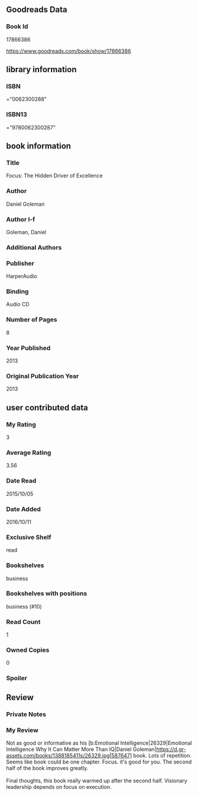 <!-- This template shows how to bulk convert all columns of data into one markdown file -->
<!-- caveat: KeyError if there's a mismatch. Empty values output nothing -->

## Goodreads Data

### Book Id 

17866386

https://www.goodreads.com/book/show/17866386

## library information

### ISBN 
="0062300288"

### ISBN13 
="9780062300287"

## book information

### Title
Focus: The Hidden Driver of Excellence

### Author 
Daniel Goleman

### Author l-f 
Goleman, Daniel

### Additional Authors


### Publisher 
HarperAudio

### Binding
Audio CD

### Number of Pages
8

### Year Published
2013

### Original Publication Year 
2013

## user contributed data

### My Rating
3

### Average Rating
3.56

### Date Read
2015/10/05

### Date Added
2016/10/11

### Exclusive Shelf
read

### Bookshelves
business

### Bookshelves with positions
business (#10)

### Read Count
1

### Owned Copies
0

### Spoiler 


## Review

### Private Notes


### My Review
Not as good or informative as his [b:Emotional Intelligence|26329|Emotional Intelligence  Why It Can Matter More Than IQ|Daniel Goleman|https://d.gr-assets.com/books/1388185411s/26329.jpg|587647] book. Lots of repetition. Seems like book could be one chapter. Focus. it's good for you. The second half of the book improves greatly.<br/><br/>Final thoughts, this book really warmed up after the second half. Visionary leadership depends on focus on execution.